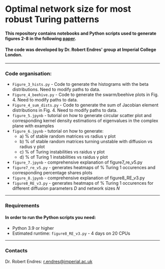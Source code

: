 # Optimal network size for most robust Turing patterns 

#### This repository contains notebooks and Python scripts used to generate figures 2-8 in the following [paper](). <br>
#### The code was developed by Dr. Robert Endres' group at Imperial College London. 

***

### Code organisation: 
- `Figure_3_hists.py` - Code to generate the histograms with the beta distributions. Need to modify paths to data.
- `Figure_4_beehive.py` - Code to generate the swarm/beehive plots in Fig. 4. Need to modify paths to data.
- `Figure_4_sum_dists.py` - Code to generate the sum of Jacobian element distributions in Fig. 4. Need to modify paths to data.
- `figure_5.jpynb` - tutorial on how to generate circular scatter plot and corresponding kernel density estimations of eigenvalues in the complex plane with examples
- `figure_6.jpynb` - tutorial on how to generate:
  - a) % of stable random matrices vs radius γ plot
  - b) % of stable random matrices turning unstable with diffusion vs radius γ plot
  - c) % of Turing instabilities vs raidus γ plot
  - d) % of Turing 1 instabilities vs raidus γ plot
- `figure_7.jpynb` - comprehensive explanation of figure7_re_v5.py 
- `figure7_re_v5.py` - generates heatmaps of % Turing 1 occurences and corresponding percentage shares plots 
- `figure_8.jpynb` - comprehensive explanation of figure8_RE_v3.py
- `figure8_RE_v3.py` - generates heatmaps of % Turing 1 occurences for different diffusion parameters *D* and network sizes *N*

***

### Requirements <br>

#### In order to run the Python scripts you need: 
- Python 3.9 or higher
- Estimated runtime: `figure8_RE_v3.py` - 4 days on 20 CPUs 

***

### Contacts
Dr. Robert Endres: r.endres@imperial.ac.uk

